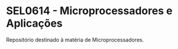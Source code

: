 # SEL0614 - Microprocessadores e Aplicações

Repositório destinado à matéria de Microprocessadores.
